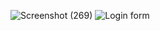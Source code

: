 ![Screenshot (269)](https://github.com/Dinesh-babu-M/react_login_form/assets/153515225/e6d1f182-0c7e-407f-ae3f-003e2f80efa9)
![Login form](https://github.com/Dinesh-babu-M/react_login_form/assets/153515225/7be7d80d-0516-41d6-bdb1-4acd842c4e2d)
